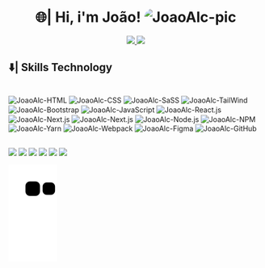 <div>
  <h1 align="center">🌐| Hi, i'm João!
  <img align="top" alt="JoaoAlc-pic" height="150" style="border-radius:40px;" src="https://lh3.googleusercontent.com/ogw/ADea4I69fY51NSJlktQc6ciucnxpt3QxE0H1JrfG2EbtzQ=s192-c-mo">
  </h1> 

</div>

<div align="center">
  <a href="https://github.com/joaoalcdev">
    <img height="180em" src="https://github-readme-stats.vercel.app/api?username=joaoalcdev&show_icons=true&theme=react&include_all_commits=true&count_private=true"/>
    <img height="180em" src="https://github-readme-stats.vercel.app/api/top-langs/?username=joaoalcdev&layout=compact&langs_count=8&theme=react"/>
  </a>
</div>
  
  ## ⬇️|  Skills Technology 
  
<div style="display: inline_block"><br>
 <img align="center" alt="JoaoAlc-HTML" height="30" width="40" src="https://cdn.jsdelivr.net/gh/devicons/devicon/icons/html5/html5-original.svg" />
 <img align="center" alt="JoaoAlc-CSS" height="30" width="40" src="https://cdn.jsdelivr.net/gh/devicons/devicon/icons/css3/css3-original.svg" />
 <img align="center" alt="JoaoAlc-SaSS" height="30" width="40" src="https://cdn.jsdelivr.net/gh/devicons/devicon/icons/sass/sass-original.svg" />
 <img align="center" alt="JoaoAlc-TailWind" height="30" width="40" src="https://cdn.jsdelivr.net/gh/devicons/devicon/icons/tailwindcss/tailwindcss-plain.svg"/>
 <img align="center" alt="JoaoAlc-Bootstrap" height="30" width="40" src="https://cdn.jsdelivr.net/gh/devicons/devicon/icons/bootstrap/bootstrap-original.svg"/>
 <img align="center" alt="JoaoAlc-JavaScript" height="30" width="40" src="https://cdn.jsdelivr.net/gh/devicons/devicon/icons/javascript/javascript-original.svg"/>
 <img align="center" alt="JoaoAlc-React.js" height="30" width="40" src="https://cdn.jsdelivr.net/gh/devicons/devicon/icons/react/react-original.svg" />
 <img align="center" alt="JoaoAlc-Next.js" height="30" width="40" src="https://cdn.jsdelivr.net/gh/devicons/devicon/icons/nextjs/nextjs-original-wordmark.svg" />
 <img align="center" alt="JoaoAlc-Next.js" height="30" width="40" src="https://cdn.jsdelivr.net/gh/devicons/devicon/icons/nextjs/nextjs-original.svg" />
 <img align="center" alt="JoaoAlc-Node.js" height="30" width="40" src="https://cdn.jsdelivr.net/gh/devicons/devicon/icons/nodejs/nodejs-original.svg" />
 <img align="center" alt="JoaoAlc-NPM" height="30" width="40" src="https://cdn.jsdelivr.net/gh/devicons/devicon/icons/npm/npm-original-wordmark.svg" />
 <img align="center" alt="JoaoAlc-Yarn" height="30" width="40" src="https://cdn.jsdelivr.net/gh/devicons/devicon/icons/yarn/yarn-original.svg" />
 <img align="center" alt="JoaoAlc-Webpack" height="30" width="40" src="https://cdn.jsdelivr.net/gh/devicons/devicon/icons/webpack/webpack-original.svg" />
 <img align="center" alt="JoaoAlc-Figma" height="30" width="40" src="https://cdn.jsdelivr.net/gh/devicons/devicon/icons/figma/figma-original.svg" />
 <img align="center" alt="JoaoAlc-GitHub" height="30" width="40" src="https://cdn.jsdelivr.net/gh/devicons/devicon/icons/github/github-original.svg" /></div>
  
  ##
 
<div> 
  <a href="https://www.youtube.com/" target="_blank"><img src="https://img.shields.io/badge/YouTube-FF0000?style=for-the-badge&logo=youtube&logoColor=white" target="_blank"></a>
  <a href="https://www.instagram.com/joaoalcantara.dev/" target="_blank"><img src="https://img.shields.io/badge/-Instagram-%23E4405F?style=for-the-badge&logo=instagram&logoColor=white" target="_blank"></a>
 	<a href="https://www.twitch.tv/" target="_blank"><img src="https://img.shields.io/badge/Twitch-9146FF?style=for-the-badge&logo=twitch&logoColor=white" target="_blank"></a>
 <a href="https://discord.gg/" target="_blank"><img src="https://img.shields.io/badge/Discord-7289DA?style=for-the-badge&logo=discord&logoColor=white" target="_blank"></a> 
  <a href="mailto:joaosantalcantara@gmail.com"><img src="https://img.shields.io/badge/-Gmail-%23333?style=for-the-badge&logo=gmail&logoColor=white" target="_blank"></a>
  <a href="https://www.linkedin.com/in/jo%C3%A3o-alc%C3%A2ntara-695230214/" target="_blank"><img src="https://img.shields.io/badge/-LinkedIn-%230077B5?style=for-the-badge&logo=linkedin&logoColor=white" target="_blank"></a> 
 
  ![Snake animation](https://github.com/joaoalcdev/joaoalcdev/blob/output/github-contribution-grid-snake.svg)
 
</div>
